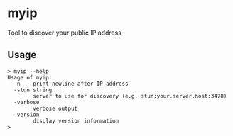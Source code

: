 # myip

Tool to discover your public IP address

## Usage

```console
> myip --help
Usage of myip:
  -n    print newline after IP address
  -stun string
        server to use for discovery (e.g. stun:your.server.host:3478)
  -verbose
        verbose output
  -version
        display version information
>
```
